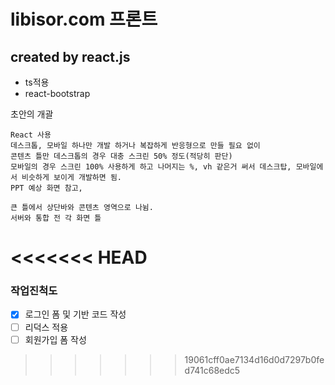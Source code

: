 # libisor.com 프론트

## created by react.js

* ts적용
* react-bootstrap

초안의 개괄
```
React 사용
데스크톱, 모바일 하나만 개발 하거나 복잡하게 반응형으로 만들 필요 없이
콘텐츠 틀만 데스크톱의 경우 대충 스크린 50% 정도(적당히 판단)
모바일의 경우 스크린 100% 사용하게 하고 나머지는 %, vh 같은거 써서 데스크탑, 모바일에서 비슷하게 보이게 개발하면 됨.
PPT 예상 화면 참고,

큰 틀에서 상단바와 콘텐츠 영역으로 나뉨.
서버와 통합 전 각 화면 틀 
```
<<<<<<< HEAD
=======


### 작업진척도
- [x] 로그인 폼 및 기반 코드 작성 
- [ ] 리덕스 적용
- [ ] 회원가입 폼 작성
>>>>>>> 19061cff0ae7134d16d0d7297b0fed741c68edc5
